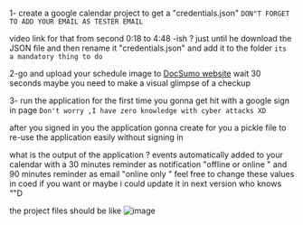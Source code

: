 1-  create a google calendar project to get a "credentials.json" 
`DON"T FORGET TO ADD YOUR EMAIL AS TESTER EMAIL`
 
video link for  that from second 0:18 to 4:48 -ish ?  just until he download the JSON file and then rename it "credentials.json" and add it to the folder 
`its a mandatory thing to do`
 
2-go and upload your schedule image to [DocSumo website]([url](https://www.docsumo.com/free-tools/extract-tables-from-pdf-images)) 
wait 30 seconds  maybe you need to make a visual glimpse of a checkup 
 
3- run the application  for the first time you gonna get hit with a google sign in page 
`Don't worry ,I have zero knowledge with cyber attacks XD`

after you signed in you the application gonna create for you a pickle file to re-use the application easily without signing in 
 
what is the output of the application ?
 events automatically added to your calendar with a 30 minutes reminder as notification "offline or online "
 and 90 minutes reminder as email "online only " 
feel free to change these values in coed if you want  or maybe i could update it in next version who knows ""D
  
the project files should be like
![image](https://github.com/user-attachments/assets/c45263b0-cd24-4ce6-bf69-5432c652b4b7)
